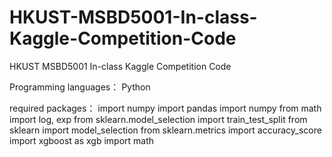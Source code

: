 # HKUST-MSBD5001-In-class-Kaggle-Competition-Code
HKUST MSBD5001 In-class Kaggle Competition Code

Programming languages：
Python

required packages：
import numpy
import pandas
import numpy
from math import log, exp
from sklearn.model_selection import train_test_split
from sklearn import model_selection
from sklearn.metrics import accuracy_score
import xgboost as xgb
import math
